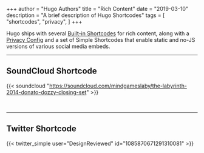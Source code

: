+++
author = "Hugo Authors"
title = "Rich Content"
date = "2019-03-10"
description = "A brief description of Hugo Shortcodes"
tags = [
    "shortcodes",
    "privacy",
]
+++

Hugo ships with several [Built-in Shortcodes](https://gohugo.io/content-management/shortcodes/#use-hugos-built-in-shortcodes) for rich content, along with a [Privacy Config](https://gohugo.io/about/hugo-and-gdpr/) and a set of Simple Shortcodes that enable static and no-JS versions of various social media embeds.

<!--more-->

---

## SoundCloud Shortcode

{{< soundcloud "https://soundcloud.com/mindgameslaby/the-labyrinth-2014-donato-dozzy-closing-set" >}}

<br>

---

## Twitter Shortcode

{{< twitter_simple user="DesignReviewed" id="1085870671291310081" >}}
